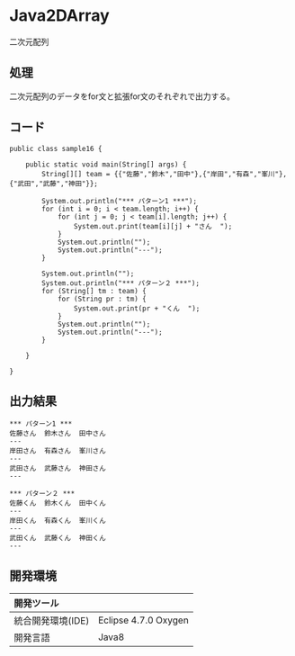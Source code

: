 # Java2DArray
二次元配列

## 処理
二次元配列のデータをfor文と拡張for文のそれぞれで出力する。

## コード
```
public class sample16 {

	public static void main(String[] args) {
		String[][] team = {{"佐藤","鈴木","田中"},{"岸田","有森","峯川"},{"武田","武藤","神田"}};

		System.out.println("*** パターン1 ***");
		for (int i = 0; i < team.length; i++) {
			for (int j = 0; j < team[i].length; j++) {
				System.out.print(team[i][j] + "さん  ");
			}
			System.out.println("");
			System.out.println("---");
		}

		System.out.println("");
		System.out.println("*** パターン２ ***");
		for (String[] tm : team) {
			for (String pr : tm) {
				System.out.print(pr + "くん  ");
			}
			System.out.println("");
			System.out.println("---");
		}

	}

}
```

## 出力結果  
```
*** パターン1 ***
佐藤さん  鈴木さん  田中さん  
---
岸田さん  有森さん  峯川さん  
---
武田さん  武藤さん  神田さん  
---

*** パターン２ ***
佐藤くん  鈴木くん  田中くん  
---
岸田くん  有森くん  峯川くん  
---
武田くん  武藤くん  神田くん  
---
```
  
## 開発環境
| 開発ツール |  |
|:-|:-|
| 統合開発環境(IDE) | Eclipse 4.7.0 Oxygen |
| 開発言語 | Java8 |
